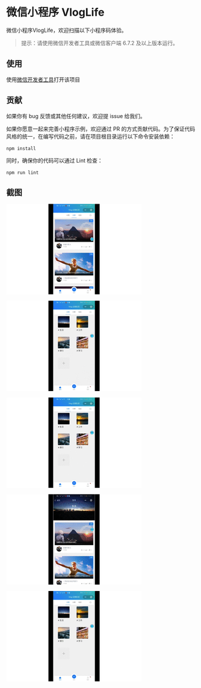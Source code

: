# 微信小程序 VlogLife
微信小程序VlogLife，欢迎扫描以下小程序码体验。

> 提示：请使用微信开发者工具或微信客户端 6.7.2 及以上版本运行。


## 使用

使用[微信开发者工具](https://developers.weixin.qq.com/miniprogram/dev/devtools/download.html)打开该项目

## 贡献

如果你有 bug 反馈或其他任何建议，欢迎提 issue 给我们。

如果你愿意一起来完善小程序示例，欢迎通过 PR 的方式贡献代码。为了保证代码风格的统一，在编写代码之前，请在项目根目录运行以下命令安装依赖：

```
npm install
```

同时，确保你的代码可以通过 Lint 检查：

```
npm run lint
```

## 截图

![截图](./doc/vlog.gif)

![截图](./doc/vlog3.fig.gif)

![截图](./doc/vlog4.gif)

![截图](./doc/vlog5.gif)

![截图](./doc/vlog2.gif)
